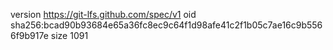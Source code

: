 version https://git-lfs.github.com/spec/v1
oid sha256:bcad90b93684e65a36fc8ec9c64f1d98afe41c2f1b05c7ae16c9b5566f9b917e
size 1091
